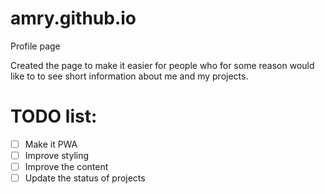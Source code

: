 # amry.github.io
Profile page

Created the page to make it easier for people who for some reason would like to to see short information about me and my projects. 

# TODO list:
- [ ] Make it PWA
- [ ] Improve styling
- [ ] Improve the content
- [ ] Update the status of projects
